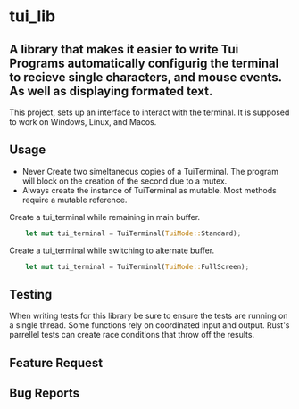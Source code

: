 # tui_lib

## A library that makes it easier to write Tui Programs automatically configurig the terminal to recieve single characters, and mouse events. As well as displaying formated text.

This project, sets up an interface to interact with the terminal. It is supposed to work on Windows, Linux, and Macos.

## Usage

- Never Create two simeltaneous copies of a TuiTerminal. The program will block on the creation of the second due to a mutex.
- Always create the instance of TuiTerminal as mutable. Most methods require a mutable reference.

Create a tui_terminal while remaining in main buffer.

```rust
    let mut tui_terminal = TuiTerminal(TuiMode::Standard);
```

Create a tui_terminal while switching to alternate buffer.

```rust
    let mut tui_terminal = TuiTerminal(TuiMode::FullScreen);
```

## Testing

When writing tests for this library be sure to ensure the tests are running on a single thread. Some functions rely on coordinated input and output. Rust's parrellel tests can create race conditions that throw off the results.

## Feature Request

## Bug Reports
